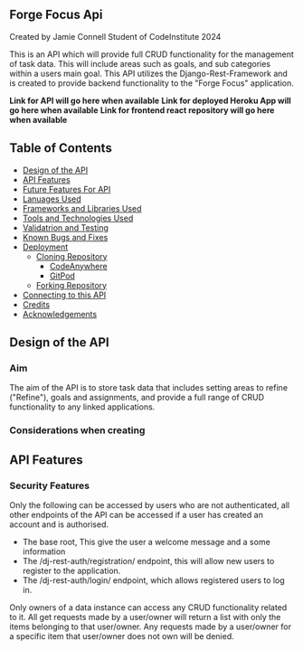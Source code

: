## Forge Focus Api
Created by Jamie Connell Student of CodeInstitute 2024

This is an API which will provide full CRUD functionality for the management of task data. This will include areas such as goals, and sub categories within a users main goal. This API utilizes the Django-Rest-Framework and is created to provide backend functionality to the "Forge Focus" application. 

**Link for API will go here when available**
**Link for deployed Heroku App will go here when available**
**Link for frontend react repository will go here when available**

## Table of Contents
- [Design of the API](#Design-of-the-API)
- [API Features](#API-Features)
- [Future Features For API](#Future-Features-for-API)
- [Lanuages Used](#Lanuages-Used)
- [Frameworks and Libraries Used](#Frameworks-and-Linraries-used)
- [Tools and Technologies Used](#Tools-and-Technologies-Used)
- [Validatrion and Testing](#Validation-and-Testing)
- [Known Bugs and Fixes](#Known-Bugs-and-Fixes)
- [Deployment](#deployment)
    - [Cloning Repository](#Cloning-Repository)
        - [CodeAnywhere](#CodeAnywhere)
        - [GitPod](#Gitpod)
    - [Forking Repository](#Forking-Repository)
- [Connecting to this API](#Connecting-to-this-API)
- [Credits](#Credits)
- [Acknowledgements](#Acknoledgements)

## Design of the API

### Aim

The aim of the API is to store task data that includes setting areas to refine ("Refine"), goals and assignments, and 
provide a full range of CRUD functionality to any linked applications.  

### Considerations when creating



## API Features

### Security Features

Only the following can be accessed by users who are not authenticated, all other endpoints of the API
can be accessed if a user has created an account and is authorised.

- The base root, This give the user a welcome message and a some information
- The /dj-rest-auth/registration/ endpoint, this will allow new users to register to the application.
- The /dj-rest-auth/login/ endpoint, which allows registered users to log in.

Only owners of a data instance can access any CRUD functionality related to it. All get requests
made by a user/owner will return a list with only the items belonging to that user/owner. 
Any requests made by a user/owner for a specific item that user/owner does not own will be denied.